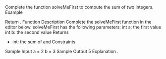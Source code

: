 Complete the function solveMeFirst to compute the sum of two integers.
Example


Return .
Function Description
Complete the solveMeFirst function in the editor below.
solveMeFirst has the following parameters:
int a: the first value
int b: the second value
Returns
- int: the sum of  and 
Constraints

Sample Input
a = 2
b = 3
Sample Output
5
Explanation
.
